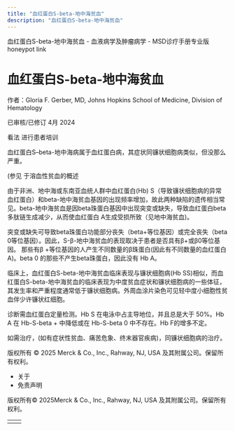 ```yaml
---
title: "血红蛋白S-beta-地中海贫血"
description: "血红蛋白S-beta-地中海贫血"
---
```


﻿血红蛋白S-beta-地中海贫血 - 血液病学及肿瘤病学 - MSD诊疗手册专业版 honeypot link

# 血红蛋白S-beta-地中海贫血

作者：Gloria F. Gerber, MD, Johns Hopkins School of Medicine, Division of Hematology

已审核/已修订 4月 2024

看法 进行患者培训

血红蛋白S–beta-地中海病属于血红蛋白病，其症状同镰状细胞病类似，但没那么严重。

(参见 于溶血性贫血的概述

由于非洲、地中海或东南亚血统人群中血红蛋白(Hb) S（导致镰状细胞病的异常血红蛋白）和beta-地中海贫血基因的出现频率增加，故此两种缺陷的遗传相当常见。beta-地中海贫血是因beta珠蛋白基因中出现突变或缺失，导致血红蛋白beta多肽链生成减少，从而使血红蛋白 A生成受损所致（见地中海贫血)。

突变或缺失可导致beta珠蛋白功能部分丧失（beta+等位基因）或完全丧失（beta 0等位基因）。因此，S-β-地中海贫血的表现取决于患者是否具有β+或β0等位基因。 那些有β +等位基因的人产生不同数量的β珠蛋白(因此有不同数量的血红蛋白A)。beta 0 的那些不产生beta珠蛋白，因此没有 Hb A。

临床上，血红蛋白S-beta-地中海贫血临床表现与镰状细胞病(Hb SS)相似，而血红蛋白S-beta-地中海贫血的临床表现为中度贫血症状和镰状细胞病的一些体征，其发生率和严重程度通常低于镰状细胞病。外周血涂片染色可见轻中度小细胞性贫血伴少许镰状红细胞。

诊断需血红蛋白定量检测。Hb S 在电泳中占主导地位，并且总是大于 50%。Hb A 在 Hb-S-beta + 中降低或在 Hb-S-beta 0 中不存在。Hb F的增多不定。

如需治疗，(如有症状性贫血、痛苦危象、终末器官疾病)，同镰状细胞病的治疗。



版权所有 © 2025
Merck & Co., Inc., Rahway, NJ, USA 及其附属公司。保留所有权利。

- 关于
- 免责声明

版权所有© 2025Merck & Co., Inc., Rahway, NJ, USA 及其附属公司。保留所有权利。

|     |     |
| --- | --- |
|  |  |